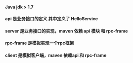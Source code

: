 ####  Java jdk > 1.7
####  api 是业务接口的定义 其中定义了 HelloService
####  server 是业务接口的实现，maven 依赖 api 模块 和 rpc-frame
#### rpc-frame 是模拟实现一个rpc框架
#### client 是模拟客户端，maven 依赖api 和 rpc-frame